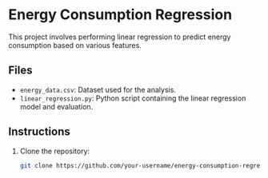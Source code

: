 # Energy Consumption Regression

This project involves performing linear regression to predict energy consumption based on various features.

## Files

- `energy_data.csv`: Dataset used for the analysis.
- `linear_regression.py`: Python script containing the linear regression model and evaluation.

## Instructions

1. Clone the repository:
   ```sh
   git clone https://github.com/your-username/energy-consumption-regression.git
